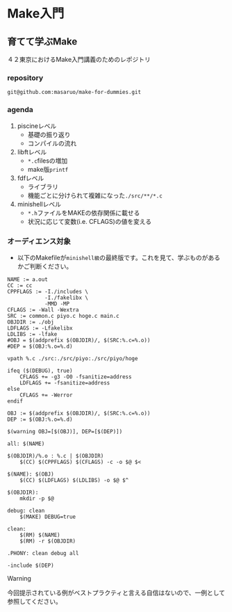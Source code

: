 # Make入門
## 育てて学ぶMake
４２東京におけるMake入門講義のためのレポジトリ

### repository
`git@github.com:masaruo/make-for-dummies.git`

### agenda
1. piscineレベル
	* 基礎の振り返り
	* コンパイルの流れ
2. libftレベル
	* `*.c`filesの増加
	* make版`printf`
3. fdfレベル
	* ライブラリ
	* 機能ごとに分けられて複雑になった`./src/**/*.c`
4. minishellレベル
	* `*.h`ファイルをMAKEの依存関係に載せる
	* 状況に応じて変数(i.e. CFLAGS)の値を変える

### オーディエンス対象
* 以下のMakefileが`minishell級`の最終版です。これを見て、学ぶものがあるかご判断ください。
```
NAME := a.out
CC := cc
CPPFLAGS :=	-I./includes \
			-I./fakelibx \
			-MMD -MP
CFLAGS := -Wall -Wextra
SRC := common.c piyo.c hoge.c main.c
OBJDIR := ./obj
LDFLAGS := -Lfakelibx
LDLIBS := -lfake
#OBJ = $(addprefix $(OBJDIR)/, $(SRC:%.c=%.o))
#DEP = $(OBJ:%.o=%.d)

vpath %.c ./src:./src/piyo:./src/piyo/hoge

ifeq ($(DEBUG), true)
	CFLAGS += -g3 -O0 -fsanitize=address
	LDFLAGS += -fsanitize=address
else
	CFLAGS += -Werror
endif

OBJ := $(addprefix $(OBJDIR)/, $(SRC:%.c=%.o))
DEP := $(OBJ:%.o=%.d)

$(warning OBJ=[$(OBJ)], DEP=[$(DEP)])

all: $(NAME)

$(OBJDIR)/%.o : %.c | $(OBJDIR)
	$(CC) $(CPPFLAGS) $(CFLAGS) -c -o $@ $<

$(NAME): $(OBJ)
	$(CC) $(LDFLAGS) $(LDLIBS) -o $@ $^

$(OBJDIR):
	mkdir -p $@

debug: clean
	$(MAKE) DEBUG=true

clean:
	$(RM) $(NAME)
	$(RM) -r $(OBJDIR)

.PHONY: clean debug all

-include $(DEP)

```

> [!WARNING]
>今回提示されている例がベストプラクティと言える自信はないので、一例として参照してください。
